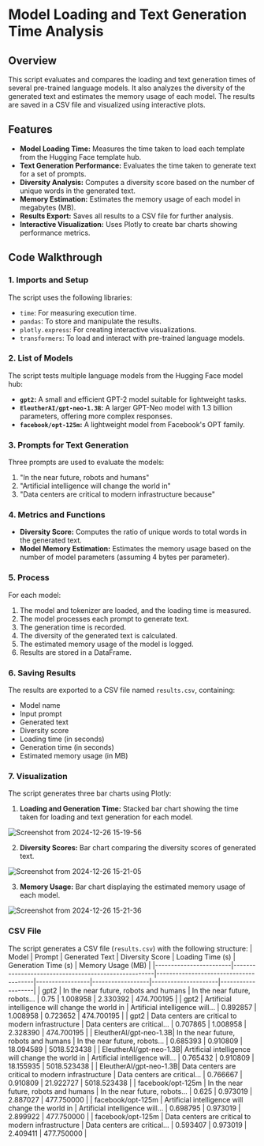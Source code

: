 # Model Loading and Text Generation Time Analysis

## Overview

This script evaluates and compares the loading and text generation times of several pre-trained language models. It also analyzes the diversity of the generated text and estimates the memory usage of each model. The results are saved in a CSV file and visualized using interactive plots.

## Features

- **Model Loading Time:** Measures the time taken to load each template from the Hugging Face template hub.
- **Text Generation Performance:** Evaluates the time taken to generate text for a set of prompts.
- **Diversity Analysis:** Computes a diversity score based on the number of unique words in the generated text.
- **Memory Estimation:** Estimates the memory usage of each model in megabytes (MB).
- **Results Export:** Saves all results to a CSV file for further analysis.
- **Interactive Visualization:** Uses Plotly to create bar charts showing performance metrics.

## Code Walkthrough

### 1. **Imports and Setup**
The script uses the following libraries:
- `time`: For measuring execution time.
- `pandas`: To store and manipulate the results.
- `plotly.express`: For creating interactive visualizations.
- `transformers`: To load and interact with pre-trained language models.

### 2. **List of Models**
The script tests multiple language models from the Hugging Face model hub:
- **`gpt2`:** A small and efficient GPT-2 model suitable for lightweight tasks.
- **`EleutherAI/gpt-neo-1.3B`:** A larger GPT-Neo model with 1.3 billion parameters, offering more complex responses.
- **`facebook/opt-125m`:** A lightweight model from Facebook's OPT family.

### 3. **Prompts for Text Generation**
Three prompts are used to evaluate the models:
1. "In the near future, robots and humans"
2. "Artificial intelligence will change the world in"
3. "Data centers are critical to modern infrastructure because"

### 4. **Metrics and Functions**
- **Diversity Score:** Computes the ratio of unique words to total words in the generated text.
- **Model Memory Estimation:** Estimates the memory usage based on the number of model parameters (assuming 4 bytes per parameter).

### 5. **Process**
For each model:
1. The model and tokenizer are loaded, and the loading time is measured.
2. The model processes each prompt to generate text.
3. The generation time is recorded.
4. The diversity of the generated text is calculated.
5. The estimated memory usage of the model is logged.
6. Results are stored in a DataFrame.

### 6. **Saving Results**
The results are exported to a CSV file named `results.csv`, containing:
- Model name
- Input prompt
- Generated text
- Diversity score
- Loading time (in seconds)
- Generation time (in seconds)
- Estimated memory usage (in MB)

### 7. **Visualization**
The script generates three bar charts using Plotly:
1. **Loading and Generation Time:** Stacked bar chart showing the time taken for loading and text generation for each model.

![Screenshot from 2024-12-26 15-19-56](https://github.com/user-attachments/assets/116f71d1-2e1f-47f7-9412-4e6b4f080d76)

2. **Diversity Scores:** Bar chart comparing the diversity scores of generated text.

![Screenshot from 2024-12-26 15-21-05](https://github.com/user-attachments/assets/bb278cf1-7861-4868-947a-87035862fe8a)

3. **Memory Usage:** Bar chart displaying the estimated memory usage of each model.

![Screenshot from 2024-12-26 15-21-36](https://github.com/user-attachments/assets/cb1c365c-02a5-43eb-a8e3-7f846c2d7551)

### CSV File
The script generates a CSV file (`results.csv`) with the following structure:
| Model                  | Prompt                                               | Generated Text                        | Diversity Score | Loading Time (s) | Generation Time (s) | Memory Usage (MB) |
|------------------------|-----------------------------------------------------|---------------------------------------|-----------------|------------------|---------------------|-------------------|
| gpt2                  | In the near future, robots and humans               | In the near future, robots...         | 0.75            | 1.008958         | 2.330392           | 474.700195        |
| gpt2                  | Artificial intelligence will change the world in    | Artificial intelligence will...       | 0.892857        | 1.008958         | 0.723652           | 474.700195        |
| gpt2                  | Data centers are critical to modern infrastructure  | Data centers are critical...          | 0.707865        | 1.008958         | 2.328390           | 474.700195        |
| EleutherAI/gpt-neo-1.3B| In the near future, robots and humans               | In the near future, robots...         | 0.685393        | 0.910809         | 18.094589          | 5018.523438       |
| EleutherAI/gpt-neo-1.3B| Artificial intelligence will change the world in    | Artificial intelligence will...       | 0.765432        | 0.910809         | 18.155935          | 5018.523438       |
| EleutherAI/gpt-neo-1.3B| Data centers are critical to modern infrastructure  | Data centers are critical...          | 0.766667        | 0.910809         | 21.922727          | 5018.523438       |
| facebook/opt-125m      | In the near future, robots and humans               | In the near future, robots...         | 0.625           | 0.973019         | 2.887027           | 477.750000        |
| facebook/opt-125m      | Artificial intelligence will change the world in    | Artificial intelligence will...       | 0.698795        | 0.973019         | 2.899922           | 477.750000        |
| facebook/opt-125m      | Data centers are critical to modern infrastructure  | Data centers are critical...          | 0.593407        | 0.973019         | 2.409411           | 477.750000        |



